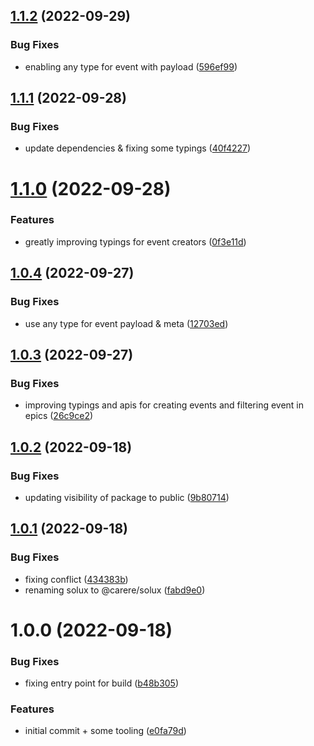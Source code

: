 ## [1.1.2](https://github.com/carere/solux/compare/v1.1.1...v1.1.2) (2022-09-29)


### Bug Fixes

* enabling any type for event with payload ([596ef99](https://github.com/carere/solux/commit/596ef9984b81ccbe4ebedbccc229c964fb6a9d1e))

## [1.1.1](https://github.com/carere/solux/compare/v1.1.0...v1.1.1) (2022-09-28)


### Bug Fixes

* update dependencies & fixing some typings ([40f4227](https://github.com/carere/solux/commit/40f4227720d995614b593e33fc629bcf52e62fb0))

# [1.1.0](https://github.com/carere/solux/compare/v1.0.4...v1.1.0) (2022-09-28)


### Features

* greatly improving typings for event creators ([0f3e11d](https://github.com/carere/solux/commit/0f3e11dad7b9092cab56f29c06b3317fdafc64df))

## [1.0.4](https://github.com/carere/solux/compare/v1.0.3...v1.0.4) (2022-09-27)


### Bug Fixes

* use any type for event payload & meta ([12703ed](https://github.com/carere/solux/commit/12703ed94d189cdde6cc58e172d94d419295907a))

## [1.0.3](https://github.com/carere/solux/compare/v1.0.2...v1.0.3) (2022-09-27)


### Bug Fixes

* improving typings and apis for creating events and filtering event in epics ([26c9ce2](https://github.com/carere/solux/commit/26c9ce2186df8a169cf9911d0b651fef4f280e85))

## [1.0.2](https://github.com/carere/solux/compare/v1.0.1...v1.0.2) (2022-09-18)


### Bug Fixes

* updating visibility of package to public ([9b80714](https://github.com/carere/solux/commit/9b8071440b48eb3b36ca8b4b63e06a70346c3b7a))

## [1.0.1](https://github.com/carere/solux/compare/v1.0.0...v1.0.1) (2022-09-18)


### Bug Fixes

* fixing conflict ([434383b](https://github.com/carere/solux/commit/434383b81ff15c3441fd266779758f6ec7d21374))
* renaming solux to @carere/solux ([fabd9e0](https://github.com/carere/solux/commit/fabd9e02e5d97e241ca884af0ec16f92c8cc397d))

# 1.0.0 (2022-09-18)


### Bug Fixes

* fixing entry point for build ([b48b305](https://github.com/carere/solux/commit/b48b305ef2ce2a8d7b0091abcb439eb106d641c8))


### Features

* initial commit + some tooling ([e0fa79d](https://github.com/carere/solux/commit/e0fa79dee2176b7be41af422c65976c274f540cc))
